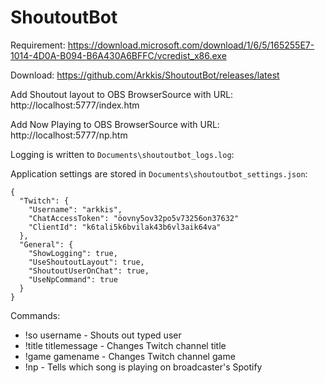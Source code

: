 # ShoutoutBot

Requirement: https://download.microsoft.com/download/1/6/5/165255E7-1014-4D0A-B094-B6A430A6BFFC/vcredist_x86.exe

Download: https://github.com/Arkkis/ShoutoutBot/releases/latest

Add Shoutout layout to OBS BrowserSource with URL: http://localhost:5777/index.htm

Add Now Playing to OBS BrowserSource with URL: http://localhost:5777/np.htm

Logging is written to ```Documents\shoutoutbot_logs.log```:

Application settings are stored in ```Documents\shoutoutbot_settings.json```:
```
{
  "Twitch": {
    "Username": "arkkis",
    "ChatAccessToken": "öovny5ov32po5v73256on37632"
    "ClientId": "k6tali5k6bvilak43b6vl3aik64va"
  },
  "General": {
    "ShowLogging": true,
    "UseShoutoutLayout": true,
    "ShoutoutUserOnChat": true,
    "UseNpCommand": true
  }
}
```

Commands:
- !so username - Shouts out typed user
- !title titlemessage - Changes Twitch channel title
- !game gamename - Changes Twitch channel game
- !np - Tells which song is playing on broadcaster's Spotify
